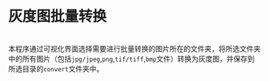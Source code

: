# 灰度图批量转换
<br> 本程序通过可视化界面选择需要进行批量转换的图片所在的文件夹，将所选文件夹中的所有图片（包括`jpg/jpeg`,`png`,`tif/tiff`,`bmp`文件）转换为灰度图，并保存到所选目录的`convert`文件夹中。
